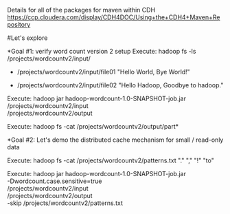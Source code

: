 

Details for all of the packages for maven within CDH
    https://ccp.cloudera.com/display/CDH4DOC/Using+the+CDH4+Maven+Repository


#Let's explore

*Goal #1:  verify word count version 2 setup
Execute: hadoop fs -ls /projects/wordcountv2/input/
- /projects/wordcountv2/input/file01
    "Hello World, Bye World!"

- /projects/wordcountv2/input/file02
    "Hello Hadoop, Goodbye to hadoop."

Execute: hadoop jar hadoop-wordcount-1.0-SNAPSHOT-job.jar \
        /projects/wordcountv2/input \
        /projects/wordcountv2/output

Execute: hadoop fs -cat /projects/wordcountv2/output/part*


*Goal #2:  Let's demo the distributed cache mechanism for small / read-only data

Execute:  hadoop fs -cat /projects/wordcountv2/patterns.txt
    "\."
    "\,"
    "\!"
    "to"

Execute: hadoop jar hadoop-wordcount-1.0-SNAPSHOT-job.jar \
        -Dwordcount.case.sensitive=true \
        /projects/wordcountv2/input \
        /projects/wordcountv2/output \
        -skip /projects/wordcountv2/patterns.txt

